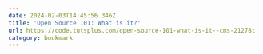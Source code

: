 ```yaml
---
date: 2024-02-03T14:45:56.346Z
title: 'Open Source 101: What is it?'
url: https://code.tutsplus.com/open-source-101-what-is-it--cms-21278t
category: bookmark
---
```

